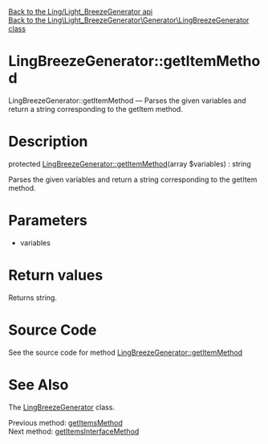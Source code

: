 [Back to the Ling/Light_BreezeGenerator api](https://github.com/lingtalfi/Light_BreezeGenerator/blob/master/doc/api/Ling/Light_BreezeGenerator.md)<br>
[Back to the Ling\Light_BreezeGenerator\Generator\LingBreezeGenerator class](https://github.com/lingtalfi/Light_BreezeGenerator/blob/master/doc/api/Ling/Light_BreezeGenerator/Generator/LingBreezeGenerator.md)


LingBreezeGenerator::getItemMethod
================



LingBreezeGenerator::getItemMethod — Parses the given variables and return a string corresponding to the getItem method.




Description
================


protected [LingBreezeGenerator::getItemMethod](https://github.com/lingtalfi/Light_BreezeGenerator/blob/master/doc/api/Ling/Light_BreezeGenerator/Generator/LingBreezeGenerator/getItemMethod.md)(array $variables) : string




Parses the given variables and return a string corresponding to the getItem method.




Parameters
================


- variables

    


Return values
================

Returns string.








Source Code
===========
See the source code for method [LingBreezeGenerator::getItemMethod](https://github.com/lingtalfi/Light_BreezeGenerator/blob/master/Generator/LingBreezeGenerator.php#L1067-L1074)


See Also
================

The [LingBreezeGenerator](https://github.com/lingtalfi/Light_BreezeGenerator/blob/master/doc/api/Ling/Light_BreezeGenerator/Generator/LingBreezeGenerator.md) class.

Previous method: [getItemsMethod](https://github.com/lingtalfi/Light_BreezeGenerator/blob/master/doc/api/Ling/Light_BreezeGenerator/Generator/LingBreezeGenerator/getItemsMethod.md)<br>Next method: [getItemsInterfaceMethod](https://github.com/lingtalfi/Light_BreezeGenerator/blob/master/doc/api/Ling/Light_BreezeGenerator/Generator/LingBreezeGenerator/getItemsInterfaceMethod.md)<br>

